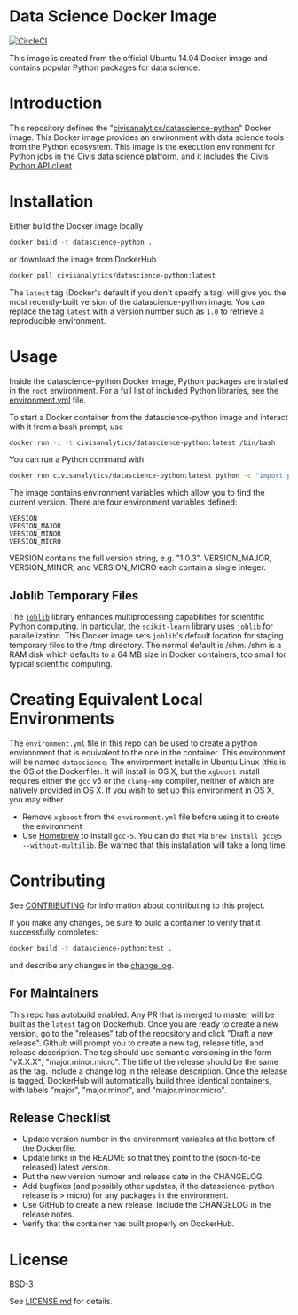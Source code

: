 # Data Science Docker Image

[![CircleCI](https://circleci.com/gh/civisanalytics/datascience-python/tree/master.svg?style=svg)](https://circleci.com/gh/civisanalytics/datascience-python/tree/master)

This image is created from the official Ubuntu 14.04 Docker image and contains popular Python packages for data science.

# Introduction

This repository defines the "[civisanalytics/datascience-python](https://hub.docker.com/r/civisanalytics/datascience-python/)"
Docker image. This Docker image provides an environment with data science tools
from the Python ecosystem. This image is the execution environment for Python
jobs in the [Civis data science platform](https://civisanalytics.com/products/civis-platform/),
and it includes the Civis [Python API client](https://github.com/civisanalytics/civis-python).

# Installation

Either build the Docker image locally
```bash
docker build -t datascience-python .
```

or download the image from DockerHub
```bash
docker pull civisanalytics/datascience-python:latest
```

The `latest` tag (Docker's default if you don't specify a tag)
will give you the most recently-built version of the datascience-python
image. You can replace the tag `latest` with a version number such as `1.0`
to retrieve a reproducible environment.

# Usage

Inside the datascience-python Docker image, Python packages are installed in the `root`
environment. For a full list of included Python libraries, see the
[environment.yml](https://github.com/civisanalytics/datascience-python/blob/v4.0.1/environment.yml) file.

To start a Docker container from the datascience-python image and
interact with it from a bash prompt, use
```bash
docker run -i -t civisanalytics/datascience-python:latest /bin/bash
```

You can run a Python command with
```bash
docker run civisanalytics/datascience-python:latest python -c "import pandas; print(pandas.__version__)"
```

The image contains environment variables which allow you to find
the current version. There are four environment variables defined:
```
VERSION
VERSION_MAJOR
VERSION_MINOR
VERSION_MICRO
```
VERSION contains the full version string, e.g. "1.0.3". VERSION_MAJOR,
VERSION_MINOR, and VERSION_MICRO each contain a single integer.

## Joblib Temporary Files

The [`joblib`](https://pythonhosted.org/joblib/) library enhances multiprocessing
capabilities for scientific Python computing. In particular, the `scikit-learn`
library uses `joblib` for parallelization. This Docker image sets `joblib`'s
default location for staging temporary files to the /tmp directory.
The normal default is /shm. /shm is a RAM disk which defaults to a 64 MB size
in Docker containers, too small for typical scientific computing.

# Creating Equivalent Local Environments

The `environment.yml` file in this repo can be used to create a python environment that is
equivalent to the one in the container. This environment will be named `datascience`.
The environment installs in Ubuntu Linux (this is the OS of the Dockerfile).
It will install in OS X, but the `xgboost` install requires either
the `gcc` v5 or the `clang-omp` compiler, neither of which are natively provided in OS X.
If you wish to set up this environment in OS X, you may either
- Remove `xgboost` from the `environment.yml` file before using it to create the environment
- Use [Homebrew](https://brew.sh/) to install `gcc-5`. You can do that via
`brew install gcc@5 --without-multilib`. Be warned that this installation will take
a long time.

# Contributing

See [CONTRIBUTING](https://github.com/civisanalytics/datascience-python/blob/v4.0.1/CONTRIBUTING.md)
for information about contributing to this project.

If you make any changes, be sure to build a container to verify that it successfully completes:
```bash
docker build -t datascience-python:test .
```
and describe any changes in the
[change log](https://github.com/civisanalytics/datascience-python/blob/v4.0.1/CHANGELOG.md).

## For Maintainers

This repo has autobuild enabled. Any PR that is merged to master will
be built as the `latest` tag on Dockerhub.
Once you are ready to create a new version, go to the "releases" tab of the repository and click
"Draft a new release". Github will prompt you to create a new tag, release title, and release
description. The tag should use semantic versioning in the form "vX.X.X"; "major.minor.micro".
The title of the release should be the same as the tag. Include a change log in the release description.
Once the release is tagged, DockerHub will automatically build three identical containers, with labels
"major", "major.minor", and "major.minor.micro".

## Release Checklist
- Update version number in the environment variables at the bottom of the Dockerfile.
- Update links in the README so that they point to the (soon-to-be released) latest version.
- Put the new version number and release date in the CHANGELOG.
- Add bugfixes (and possibly other updates, if the datascience-python release is > micro) for any packages in the environment.
- Use GitHub to create a new release. Include the CHANGELOG in the release notes.
- Verify that the container has built properly on DockerHub.

# License

BSD-3

See [LICENSE.md](https://github.com/civisanalytics/datascience-python/blob/v4.0.1/LICENSE.md) for details.
